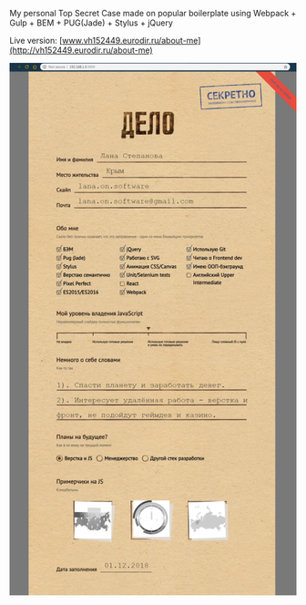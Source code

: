 My personal Top Secret Case made on popular boilerplate using Webpack + Gulp  + BEM + PUG(Jade) + Stylus + jQuery

Live version: [www.vh152449.eurodir.ru/about-me](http://vh152449.eurodir.ru/about-me)

![Screenshot](dist/topsecret.jpg)
